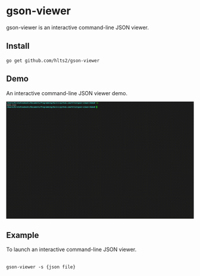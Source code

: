 # gson-viewer
gson-viewer is an interactive command-line JSON viewer.

## Install

```shell
go get github.com/hlts2/gson-viewer
```

## Demo

An interactive command-line JSON viewer demo.

![gson-viewer](./demo/demo1.gif)

## Example

To launch an interactive command-line JSON viewer.

```shell

gson-viewer -s {json file}

```
